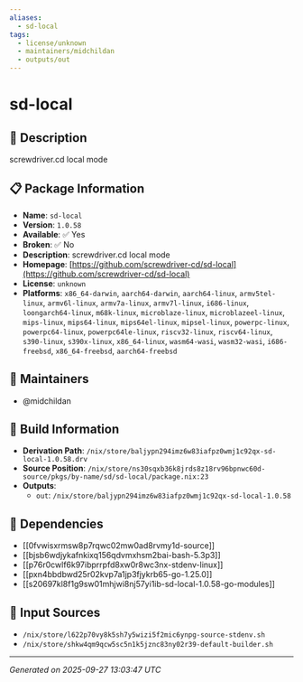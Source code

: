 ```yaml
---
aliases:
  - sd-local
tags:
  - license/unknown
  - maintainers/midchildan
  - outputs/out
---
```


# sd-local

## 📝 Description

screwdriver.cd local mode

## 📋 Package Information

- **Name**: `sd-local`
- **Version**: `1.0.58`
- **Available**: ✅ Yes
- **Broken**: ✅ No
- **Description**: screwdriver.cd local mode
- **Homepage**: [https://github.com/screwdriver-cd/sd-local](https://github.com/screwdriver-cd/sd-local)
- **License**: `unknown`
- **Platforms**: `x86_64-darwin`, `aarch64-darwin`, `aarch64-linux`, `armv5tel-linux`, `armv6l-linux`, `armv7a-linux`, `armv7l-linux`, `i686-linux`, `loongarch64-linux`, `m68k-linux`, `microblaze-linux`, `microblazeel-linux`, `mips-linux`, `mips64-linux`, `mips64el-linux`, `mipsel-linux`, `powerpc-linux`, `powerpc64-linux`, `powerpc64le-linux`, `riscv32-linux`, `riscv64-linux`, `s390-linux`, `s390x-linux`, `x86_64-linux`, `wasm64-wasi`, `wasm32-wasi`, `i686-freebsd`, `x86_64-freebsd`, `aarch64-freebsd`
## 👥 Maintainers

- @midchildan


## 🔧 Build Information

- **Derivation Path**: `/nix/store/baljypn294imz6w83iafpz0wmj1c92qx-sd-local-1.0.58.drv`
- **Source Position**: `/nix/store/ns30sqxb36k8jrds8z18rv96bpnwc60d-source/pkgs/by-name/sd/sd-local/package.nix:23`
- **Outputs**:
  - `out`:  `/nix/store/baljypn294imz6w83iafpz0wmj1c92qx-sd-local-1.0.58`

## 🔗 Dependencies

- [[0fvwisxrmsw8p7rqwc02mw0ad8rvmy1d-source]]
- [[bjsb6wdjykafnkixq156qdvmxhsm2bai-bash-5.3p3]]
- [[p76r0cwlf6k97ibprrpfd8xw0r8wc3nx-stdenv-linux]]
- [[pxn4bbdbwd25r02kvp7a1jp3fjykrb65-go-1.25.0]]
- [[s20697kl8f1g9sw01mhjwi8nj57yi1ib-sd-local-1.0.58-go-modules]]

## 📁 Input Sources

- `/nix/store/l622p70vy8k5sh7y5wizi5f2mic6ynpg-source-stdenv.sh`
- `/nix/store/shkw4qm9qcw5sc5n1k5jznc83ny02r39-default-builder.sh`

---
*Generated on 2025-09-27 13:03:47 UTC*
